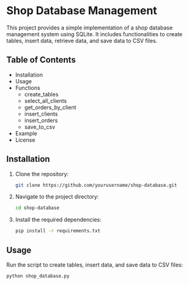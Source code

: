 # Shop Database Management

This project provides a simple implementation of a shop database management system using SQLite. It includes functionalities to create tables, insert data, retrieve data, and save data to CSV files.

## Table of Contents

- Installation
- Usage
- Functions
  - create_tables
  - select_all_clients
  - get_orders_by_client
  - insert_clients
  - insert_orders
  - save_to_csv
- Example
- License

## Installation

1. Clone the repository:
    ```sh
    git clone https://github.com/yourusername/shop-database.git
    ```
2. Navigate to the project directory:
    ```sh
    cd shop-database
    ```
3. Install the required dependencies:
    ```sh
    pip install -r requirements.txt
    ```

## Usage

Run the script to create tables, insert data, and save data to CSV files:
```sh
python shop_database.py
